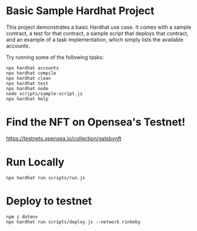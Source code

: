 # Basic Sample Hardhat Project

This project demonstrates a basic Hardhat use case. It comes with a sample contract, a test for that contract, a sample script that deploys that contract, and an example of a task implementation, which simply lists the available accounts.

Try running some of the following tasks:

```shell
npx hardhat accounts
npx hardhat compile
npx hardhat clean
npx hardhat test
npx hardhat node
node scripts/sample-script.js
npx hardhat help
```

# Find the NFT on Opensea's Testnet!
https://testnets.opensea.io/collection/gatsbynft

# Run Locally
```shell
npx hardhat run scripts/run.js
```

# Deploy to testnet
```shell
npm i dotenv
npx hardhat run scripts/deploy.js --network rinkeby
```